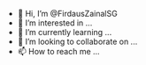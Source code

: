 - 👋 Hi, I’m @FirdausZainalSG
- 👀 I’m interested in ...
- 🌱 I’m currently learning ...
- 💞️ I’m looking to collaborate on ...
- 📫 How to reach me ...

<!---
FirdausZainalSG/FirdausZainalSG is a ✨ special ✨ repository because its `README.md` (this file) appears on your GitHub 
profile.
You can click the Preview link to take a look at your changes.
--->
